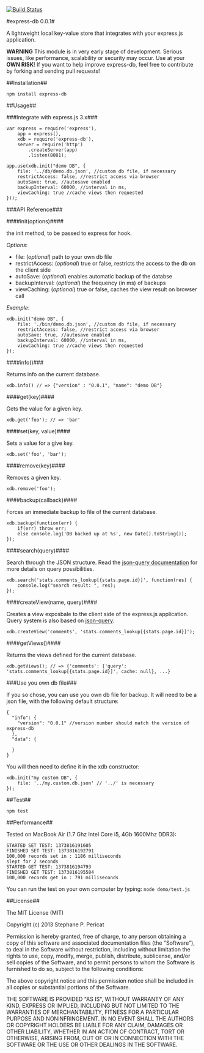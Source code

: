 [![Build Status](https://travis-ci.org/stephanepericat/express-db.png?branch=master)](https://travis-ci.org/stephanepericat/express-db)

#express-db 0.0.1#

A lightweight local key-value store that integrates with your express.js application.

**WARNING** This module is in very early stage of development. Serious issues, like performance, scalability or security may occur. Use at your **OWN RISK**!
If you want to help improve express-db, feel free to contribute by forking and sending pull requests!

##Installation##

	npm install express-db

##Usage##

###Integrate with express.js 3.x###

	var express = require('express'),
		app = express(),
		xdb = require('express-db'),
		server = require('http')
			.createServer(app)
			.listen(8081);

	app.use(xdb.init("demo DB", {
		file: '../db/demo.db.json', //custom db file, if necessary
		restrictAccess: false, //restrict access via browser
		autoSave: true, //autosave enabled
		backupInterval: 60000, //interval in ms,
		viewCaching: true //cache views then requested
	}));

###API Reference###

####init(options)####

the init method, to be passed to express for hook.

_Options_:

 + file: (_optional_) path to your own db file
 + restrictAccess: (_optional_) true or false, restricts the access to the db on the client side
 + autoSave: (_optional_) enables automatic backup of the databse
 + backupInterval: (_optional_) the frequency (in ms) of backups
 + viewCaching: (_optional_) true or false, caches the view result on browser call

_Example_:

	xdb.init("demo DB", {
		file: './bin/demo.db.json', //custom db file, if necessary
		restrictAccess: false, //restrict access via browser
		autoSave: true, //autosave enabled
		backupInterval: 60000, //interval in ms,
		viewCaching: true //cache views then requested
	});

####info()###

Returns info on the current database.

	xdb.info() // => {"version" : "0.0.1", "name": "demo DB"}

####get(key)####

Gets the value for a given key.

	xdb.get('foo'); // => 'bar'

####set(key, value)####

Sets a value for a give key.

	xdb.set('foo', 'bar');

####remove(key)####

Removes a given key.

	xdb.remove('foo');

####backup(callback)####

Forces an immediate backup to file of the current database.

	xdb.backup(function(err) {
		if(err) throw err;
		else console.log('DB backed up at %s', new Date().toString());
	});

####search(query)####

Search through the JSON structure. Read the [json-query documentation](https://github.com/mmckegg/json-query/blob/master/README.md) for more details on query possibilities.

	xdb.search('stats.comments_lookup[{stats.page.id}]', function(res) {
		console.log("search result: ", res);
	});

####createView(name, query)####

Creates a view exposbale to the client side of the express.js application. Query system is also based on [json-query](https://github.com/mmckegg/json-query/blob/master/README.md).

	xdb.createView('comments', 'stats.comments_lookup[{stats.page.id}]');

####getViews()####

Returns the views defined for the current database.

	xdb.getViews(); // => {'comments': {'query': 'stats.comments_lookup[{stats.page.id}]', cache: null}, ...}

###Use you own db file###

If you so chose, you can use you own db file for backup. It will need to be a json file, with the following default structure:

	{
	  "info": {
	    "version": "0.0.1" //version number should match the version of express-db
	  },
	  "data": {

	  }
	}

You will then need to define it in the xdb constructor:

	xdb.init("my custom DB", {
		file: '../my.custom.db.json' // '../' is necessary
	});

##Test##

	npm test

##Performance##

Tested on MacBook Air (1.7 Ghz Intel Core i5, 4Gb 1600Mhz DDR3):

	STARTED SET TEST: 1373816191605
	FINISHED SET TEST: 1373816192791
	100,000 records set in : 1186 milliseconds
	slept for 2 seconds
	STARTED GET TEST: 1373816194793
	FINISHED GET TEST: 1373816195584
	100,000 records get in : 791 milliseconds

You can run the test on your own computer by typing: `node demo/test.js`

##License##

The MIT License (MIT)

Copyright (c) 2013 Stephane P. Pericat

Permission is hereby granted, free of charge, to any person obtaining a copy
of this software and associated documentation files (the "Software"), to deal
in the Software without restriction, including without limitation the rights
to use, copy, modify, merge, publish, distribute, sublicense, and/or sell
copies of the Software, and to permit persons to whom the Software is
furnished to do so, subject to the following conditions:

The above copyright notice and this permission notice shall be included in
all copies or substantial portions of the Software.

THE SOFTWARE IS PROVIDED "AS IS", WITHOUT WARRANTY OF ANY KIND, EXPRESS OR
IMPLIED, INCLUDING BUT NOT LIMITED TO THE WARRANTIES OF MERCHANTABILITY,
FITNESS FOR A PARTICULAR PURPOSE AND NONINFRINGEMENT. IN NO EVENT SHALL THE
AUTHORS OR COPYRIGHT HOLDERS BE LIABLE FOR ANY CLAIM, DAMAGES OR OTHER
LIABILITY, WHETHER IN AN ACTION OF CONTRACT, TORT OR OTHERWISE, ARISING FROM,
OUT OF OR IN CONNECTION WITH THE SOFTWARE OR THE USE OR OTHER DEALINGS IN
THE SOFTWARE.